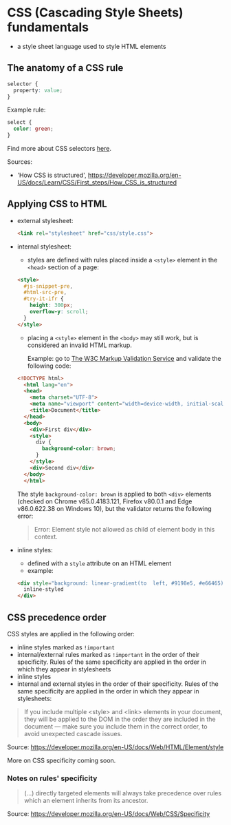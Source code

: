 # CSS (Cascading Style Sheets) fundamentals
- a style sheet language used to style HTML elements

## The anatomy of a CSS rule
```css
selector {
  property: value;
}
```
  Example rule:
```css
select {
  color: green;
}
```
Find more about CSS selectors [here](css_selectors).

Sources:
- 'How CSS is structured', https://developer.mozilla.org/en-US/docs/Learn/CSS/First_steps/How_CSS_is_structured

## Applying CSS to HTML
- external stylesheet:
  ```html
  <link rel="stylesheet" href="css/style.css">
  ```
- internal stylesheet:
  - styles are defined with rules placed inside a `<style>` element in the `<head>` section of a page:
  ```html
  <style>
    #js-snippet-pre,
    #html-src-pre,
    #try-it-ifr {
      height: 300px;
      overflow-y: scroll;
    }
  </style>
  ```
  - placing a `<style>` element in the `<body>` may still work, but is considered an invalid HTML markup. 
  
    Example: go to [The W3C Markup Validation Service](https://validator.w3.org/#validate_by_input) and validate the following code:
  ```html
  <!DOCTYPE html>
    <html lang="en">
    <head>
      <meta charset="UTF-8">
      <meta name="viewport" content="width=device-width, initial-scale=1.0">
      <title>Document</title>
    </head>
    <body>
      <div>First div</div>
      <style>
        div {
          background-color: brown;
        }
      </style>
      <div>Second div</div>
    </body>
    </html>
  ```
  The style `background-color: brown` is applied to both `<div>` elements (checked on Chrome v85.0.4183.121, Firefox v80.0.1 and Edge v86.0.622.38 on Windows 10), but the validator returns the following error:
  > Error: Element style not allowed as child of element body in this context.

- inline styles:
  - defined with a `style` attribute on an HTML element
  - example:
  ```html
  <div style="background: linear-gradient(to  left, #9198e5, #e66465);">
    inline-styled
  </div>
  ```
## CSS precedence order
CSS styles are applied in the following order:
- inline styles marked as `!important`
- internal/external rules marked as `!important` in the order of their specificity. Rules of the same specificity are applied in the order in which they appear in stylesheets
- inline styles
- internal and external styles in the order of their specificity. Rules of the same specificity are applied in the order in which they appear in stylesheets:
> If you include multiple \<style\> and \<link\> elements in your document, they will be applied to the DOM in the order they are included in the document — make sure you include them in the correct order, to avoid unexpected cascade issues.

Source: https://developer.mozilla.org/en-US/docs/Web/HTML/Element/style

More on CSS specificity coming soon.

### Notes on rules' specificity

> (...) directly targeted elements will always take precedence over rules which an element inherits from its ancestor.

Source: https://developer.mozilla.org/en-US/docs/Web/CSS/Specificity